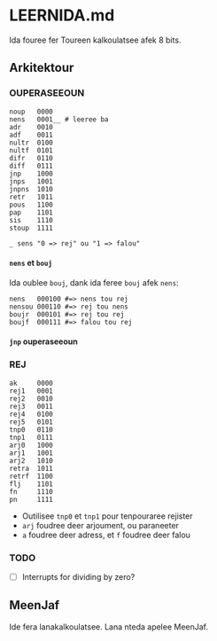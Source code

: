 # LEERNIDA.md

Ida fouree fer Toureen kalkoulatsee afek 8 bits.

## Arkitektour

### OUPERASEEOUN

```text
noup   0000
nens   0001__ # leeree ba
adr    0010
adf    0011
nultr  0100
nultf  0101
difr   0110
diff   0111
jnp    1000
jnps   1001
jnpns  1010
retr   1011
pous   1100
pap    1101
sis    1110
stoup  1111

_ sens "0 => rej" ou "1 => falou"
```

#### `nens` et `bouj`

Ida oublee `bouj`, dank ida feree `bouj` afek `nens`:

```text
nens   000100 #=> nens tou rej
nensou 000110 #=> rej tou nens
boujr  000101 #=> rej tou rej
boujf  000111 #=> falou tou rej
```

#### `jnp` ouperaseeoun

### REJ

```text
ak     0000
rej1   0001
rej2   0010
rej3   0011
rej4   0100
rej5   0101
tnp0   0110
tnp1   0111
arj0   1000
arj1   1001
arj2   1010
retra  1011
retrf  1100
flj    1101
fn     1110
pn     1111
```

* Outilisee `tnp0` et `tnp1` pour tenpouraree rejister
* `arj` foudree deer arjoument, ou paraneeter
* `a` foudree deer adress, et `f` foudree deer falou

### TODO

- [ ] Interrupts for dividing by zero?

## MeenJaf

Ide fera lanakalkoulatsee. Lana nteda apelee MeenJaf.
